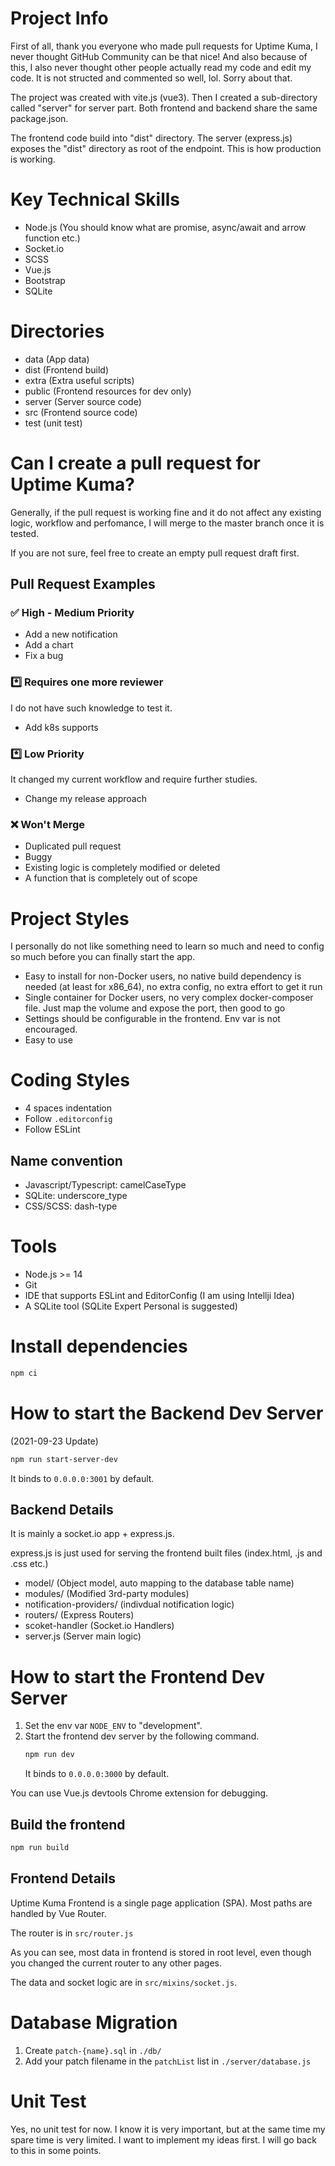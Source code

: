 # Project Info

First of all, thank you everyone who made pull requests for Uptime Kuma, I never thought GitHub Community can be that nice! And also because of this, I also never thought other people actually read my code and edit my code. It is not structed and commented so well, lol. Sorry about that.

The project was created with vite.js (vue3). Then I created a sub-directory called "server" for server part. Both frontend and backend share the same package.json.

The frontend code build into "dist" directory. The server (express.js) exposes the "dist" directory as root of the endpoint. This is how production is working.

# Key Technical Skills

- Node.js (You should know what are promise, async/await and arrow function etc.)
- Socket.io
- SCSS
- Vue.js
- Bootstrap
- SQLite

# Directories

- data (App data)
- dist (Frontend build)
- extra (Extra useful scripts)
- public (Frontend resources for dev only)
- server (Server source code)
- src (Frontend source code)
- test (unit test)

# Can I create a pull request for Uptime Kuma?

Generally, if the pull request is working fine and it do not affect any existing logic, workflow and perfomance, I will merge to the master branch once it is tested.

If you are not sure, feel free to create an empty pull request draft first.

## Pull Request Examples

### ✅ High - Medium Priority

- Add a new notification
- Add a chart
- Fix a bug

### *️⃣ Requires one more reviewer

I do not have such knowledge to test it.

- Add k8s supports

### *️⃣ Low Priority

It changed my current workflow and require further studies.

- Change my release approach

### ❌ Won't Merge

- Duplicated pull request
- Buggy
- Existing logic is completely modified or deleted
- A function that is completely out of scope

# Project Styles

I personally do not like something need to learn so much and need to config so much before you can finally start the app.

- Easy to install for non-Docker users, no native build dependency is needed (at least for x86_64), no extra config, no extra effort to get it run
- Single container for Docker users, no very complex docker-composer file. Just map the volume and expose the port, then good to go
- Settings should be configurable in the frontend. Env var is not encouraged.
- Easy to use

# Coding Styles

- 4 spaces indentation
- Follow `.editorconfig`
- Follow ESLint

## Name convention

- Javascript/Typescript: camelCaseType
- SQLite: underscore_type
- CSS/SCSS: dash-type

# Tools

- Node.js >= 14
- Git
- IDE that supports ESLint and EditorConfig (I am using Intellji Idea)
- A SQLite tool (SQLite Expert Personal is suggested)

# Install dependencies

```bash
npm ci
```

# How to start the Backend Dev Server

(2021-09-23 Update)

```bash
npm run start-server-dev
```

It binds to `0.0.0.0:3001` by default.

## Backend Details

It is mainly a socket.io app + express.js.

express.js is just used for serving the frontend built files (index.html, .js and .css etc.)

- model/ (Object model, auto mapping to the database table name)
- modules/ (Modified 3rd-party modules)
- notification-providers/ (indivdual notification logic)
- routers/ (Express Routers)
- scoket-handler (Socket.io Handlers)
- server.js (Server main logic)

# How to start the Frontend Dev Server

1. Set the env var `NODE_ENV` to "development".
1. Start the frontend dev server by the following command.
   ```bash
   npm run dev
   ```
   It binds to `0.0.0.0:3000` by default.

You can use Vue.js devtools Chrome extension for debugging.

## Build the frontend

```bash
npm run build
```

## Frontend Details

Uptime Kuma Frontend is a single page application (SPA). Most paths are handled by Vue Router.

The router is in `src/router.js`

As you can see, most data in frontend is stored in root level, even though you changed the current router to any other pages.

The data and socket logic are in `src/mixins/socket.js`.


# Database Migration

1. Create `patch-{name}.sql` in `./db/`
2. Add your patch filename in the `patchList` list in `./server/database.js`

# Unit Test

Yes, no unit test for now. I know it is very important, but at the same time my spare time is very limited. I want to implement my ideas first. I will go back to this in some points.
